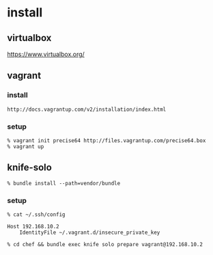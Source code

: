 # install

## virtualbox

https://www.virtualbox.org/

## vagrant

### install

    http://docs.vagrantup.com/v2/installation/index.html

### setup

    % vagrant init precise64 http://files.vagrantup.com/precise64.box
    % vagrant up

## knife-solo

    % bundle install --path=vendor/bundle

### setup

    % cat ~/.ssh/config

    Host 192.168.10.2
        IdentityFile ~/.vagrant.d/insecure_private_key

    % cd chef && bundle exec knife solo prepare vagrant@192.168.10.2
